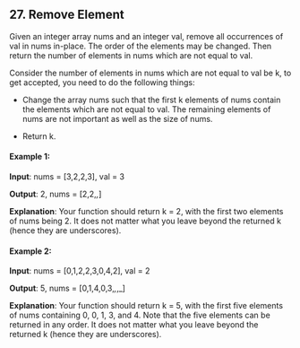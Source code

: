 ## 27. Remove Element

Given an integer array nums and an integer val, remove all occurrences of val in nums in-place. The order of the elements may be changed. Then return the number of elements in nums which are not equal to val.

Consider the number of elements in nums which are not equal to val be k, to get accepted, you need to do the following things:

* Change the array nums such that the first k elements of nums contain the elements which are not equal to val. The remaining elements of nums are not important as well as the size of nums.

* Return k.

#### Example 1:

**Input**: nums = [3,2,2,3], val = 3

**Output**: 2, nums = [2,2,_,_]

**Explanation**: Your function should return k = 2, with the first two elements of nums being 2.
It does not matter what you leave beyond the returned k (hence they are underscores).

#### Example 2:

**Input**: nums = [0,1,2,2,3,0,4,2], val = 2

**Output**: 5, nums = [0,1,4,0,3,_,_,_]

**Explanation**: Your function should return k = 5, with the first five elements of nums containing 0, 0, 1, 3, and 4.
Note that the five elements can be returned in any order.
It does not matter what you leave beyond the returned k (hence they are underscores).

